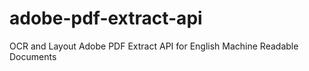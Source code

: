 # adobe-pdf-extract-api
OCR and Layout Adobe PDF Extract API for English Machine Readable Documents
